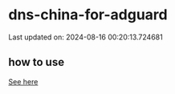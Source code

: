 # dns-china-for-adguard

Last updated on: 2024-08-16 00:20:13.724681

## how to use

[See here](https://github.com/AdguardTeam/AdGuardHome/wiki/Configuration#upstreams-from-file)